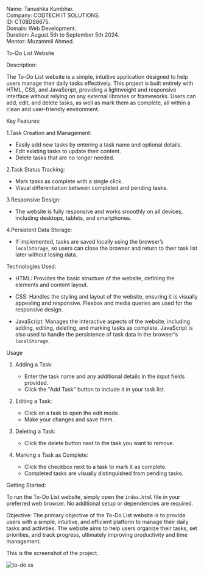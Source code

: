 
Name: Tanushka Kumbhar. <br>
Company: CODTECH IT SOLUTIONS. <br>
ID: CT08DS6675. <br>
Domain: Web Development. <br>
Duration: August 5th to September 5th 2024. <br>
Mentor: Muzammil Ahmed. <br>


To-Do List Website

 Description:

The To-Do List website is a simple, intuitive application designed to help users manage their daily tasks effectively. This project is built entirely with HTML, CSS, and JavaScript, providing a lightweight and responsive interface without relying on any external libraries or frameworks. Users can add, edit, and delete tasks, as well as mark them as complete, all within a clean and user-friendly environment.

 Key Features:

1.Task Creation and Management:
  - Easily add new tasks by entering a task name and optional details.
  - Edit existing tasks to update their content.
  - Delete tasks that are no longer needed.

 2.Task Status Tracking:
  - Mark tasks as complete with a single click.
  - Visual differentiation between completed and pending tasks.

3.Responsive Design:
  - The website is fully responsive and works smoothly on all devices, including desktops, tablets, and smartphones.
  
4.Persistent Data Storage:
  - If implemented, tasks are saved locally using the browser’s `localStorage`, so users can close the browser and return to their task list later without losing data.

Technologies Used:

- HTML: Provides the basic structure of the website, defining the elements and content layout.
  
- CSS: Handles the styling and layout of the website, ensuring it is visually appealing and responsive. Flexbox and media queries are used for the responsive design.
  
- JavaScript: Manages the interactive aspects of the website, including adding, editing, deleting, and marking tasks as complete. JavaScript is also used to handle the persistence of task data in the browser's `localStorage`.

Usage

1. Adding a Task:
   - Enter the task name and any additional details in the input fields provided.
   - Click the "Add Task" button to include it in your task list.

2. Editing a Task:
   - Click on a task to open the edit mode.
   - Make your changes and save them.

3. Deleting a Task:
   - Click the delete button next to the task you want to remove.

4. Marking a Task as Complete:
   - Click the checkbox next to a task to mark it as complete.
   - Completed tasks are visually distinguished from pending tasks.

Getting Started:

To run the To-Do List website, simply open the `index.html` file in your preferred web browser. No additional setup or dependencies are required.

Objective:
The primary objective of the To-Do List website is to provide users with a simple, intuitive, and efficient platform to manage their daily tasks and activities. The website aims to help users organize their tasks, set priorities, and track progress, ultimately improving productivity and time management.

This is the screenshot of the project.

![to-do ss](https://github.com/user-attachments/assets/57b4bb88-dea4-4305-9e20-59061f2c6e49)


    
